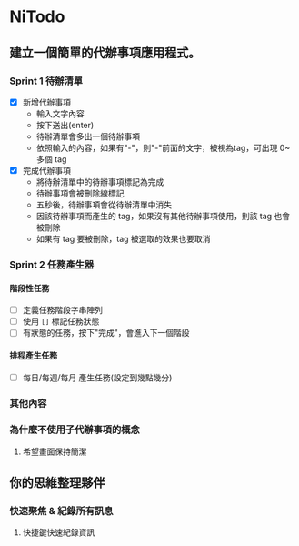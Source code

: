 # NiTodo

## 建立一個簡單的代辦事項應用程式。

### Sprint 1 待辦清單
- [x] 新增代辦事項
    - 輸入文字內容
    - 按下送出(enter)
    - 待辦清單會多出一個待辦事項
    - 依照輸入的內容，如果有"-"，則"-"前面的文字，被視為tag，可出現 0~多個 tag
- [x] 完成代辦事項
    - 將待辦清單中的待辦事項標記為完成
    - 待辦事項會被刪除線標記
    - 五秒後，待辦事項會從待辦清單中消失
    - 因該待辦事項而產生的 tag，如果沒有其他待辦事項使用，則該 tag 也會被刪除
    - 如果有 tag 要被刪除，tag 被選取的效果也要取消

### Sprint 2 任務產生器
#### 階段性任務
- [ ] 定義任務階段字串陣列
- [ ] 使用 `[]` 標記任務狀態
- [ ] 有狀態的任務，按下"完成"，會進入下一個階段

#### 排程產生任務
- [ ] 每日/每週/每月 產生任務(設定到幾點幾分)

### 其他內容

### 為什麼不使用子代辦事項的概念
1. 希望畫面保持簡潔

## 你的思維整理夥伴

### 快速聚焦 & 紀錄所有訊息
1. 快捷鍵快速紀錄資訊

